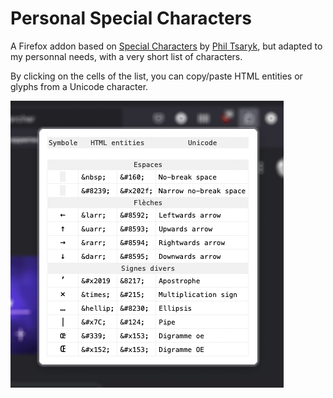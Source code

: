 # Personal Special Characters

A Firefox addon based on [Special Characters](https://addons.mozilla.org/fr/firefox/addon/unicode-characters/) by [Phil Tsaryk](https://github.com/phts), but adapted to my personnal needs, with a very short list of characters.

By clicking on the cells of the list, you can copy/paste HTML entities or glyphs from a Unicode character.

![Personnal Special Characters](./personalspecialchars.png)